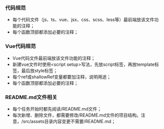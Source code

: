 ### 代码规范
- 每个代码文件（js、ts、vue、jsx、css、scss、less等）最前端放该文件功能的注释；
- 每个函数顶部都添加必要的注释；

### Vue代码规范
- Vue代码文件最前端放该文件功能的注释；
- 新建vue文件时使用&lt;script setup&gt;写法，先放script标签，再放template标签，最后放style标签；
- 每个ref或shallowRef变量都要加注释，说明用途；
- 每个函数顶部都添加必要的注释；

### README.md文件相关
- 每个任务开始时都先阅读/README.md文件；
- 每次新增、删除文件，都需要修改/README.md文件的项目结构。注意，/src/assets目录内容变更不需要/README.md；
